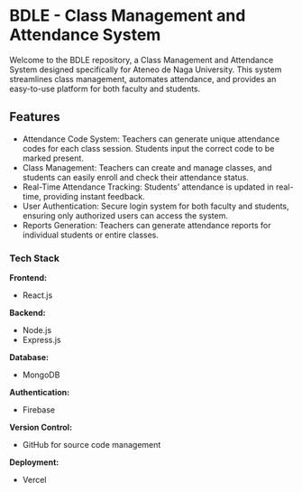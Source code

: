 # BDLE - Class Management and Attendance System

Welcome to the BDLE repository, a Class Management and Attendance System designed specifically for Ateneo de Naga University. This system streamlines class management, automates attendance, and provides an easy-to-use platform for both faculty and students.

## Features

- Attendance Code System: Teachers can generate unique attendance codes for each class session. Students input the correct code to be marked present.
- Class Management: Teachers can create and manage classes, and students can easily enroll and check their attendance status.
- Real-Time Attendance Tracking: Students' attendance is updated in real-time, providing instant feedback.
- User Authentication: Secure login system for both faculty and students, ensuring only authorized users can access the system.
- Reports Generation: Teachers can generate attendance reports for individual students or entire classes.

### Tech Stack

**Frontend:**

- React.js

**Backend:**

- Node.js
- Express.js

**Database:**

- MongoDB

**Authentication:**

- Firebase

**Version Control:**

- GitHub for source code management

**Deployment:**

- Vercel
